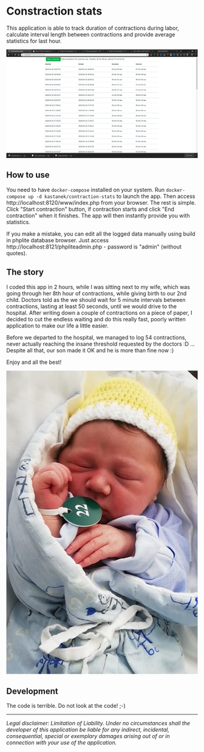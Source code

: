 # Constraction stats
This application is able to track duration of contractions during labor, calculate interval length between contractions and provide average statistics for last hour.

![alt text](https://raw.githubusercontent.com/davidkastanek/contraction-stats/master/doc/app.png)
## How to use
You need to have `docker-compose` installed on your system. 
Run `docker-compose up -d kastanek/contraction-stats` to launch the app. Then access http://localhost:8120/www/index.php from your browser. The rest is simple. Click "Start contraction" button, if contraction starts and click "End contraction" when it finishes. The app will then instantly provide you with statistics.

If you make a mistake, you can edit all the logged data manually using build in phplite database browser. Just access http://localhost:8121/phpliteadmin.php - password is "admin" (without quotes).
## The story
I coded this app in 2 hours, while I was sitting next to my wife, which was going through her 8th hour of contractions, while giving birth to our 2nd child. Doctors told as the we should wait for 5 minute intervals between contractions, lasting at least 50 seconds, until we would drive to the hospital. After writing down a couple of contractions on a piece of paper, I decided to cut the endless waiting and do this really fast, poorly written application to make our life a little easier.

Before we departed to the hospital, we managed to log 54 contractions, never actually reaching the insane threshold requested by the doctors :D ... Despite all that, our son made it OK and he is more than fine now :)

Enjoy and all the best!

![alt text](https://raw.githubusercontent.com/davidkastanek/contraction-stats/master/doc/img.png) 

## Development

The code is terrible. Do not look at the code! ;-)

---
*Legal disclaimer: Limitation of Liability. Under no circumstances shall the developer of this application be liable for any indirect, incidental, consequential, special or exemplary damages arising out of or in connection with your use of the application.*